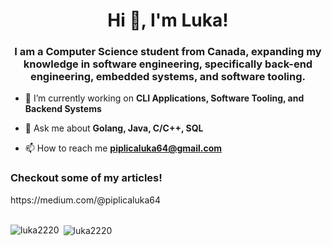 <h1 align="center">Hi 👋, I'm Luka!</h1>
<h3 align="center">I am a Computer Science student from Canada, expanding my knowledge in software engineering, specifically back-end engineering, embedded systems, and software tooling.</h3>

- 🔭 I’m currently working on **CLI Applications, Software Tooling, and Backend Systems**

- 💬 Ask me about **Golang, Java, C/C++, SQL**

- 📫 How to reach me **piplicaluka64@gmail.com**


<h3 align="left">Checkout some of my articles!</h3>
https://medium.com/@piplicaluka64

<br>
<br>

<p><img align="left" src="https://github-readme-stats.vercel.app/api/top-langs?username=luka2220&show_icons=true&locale=en&theme=prussian" alt="luka2220" /></p>

<p>&nbsp;<img align="center" src="https://github-readme-stats.vercel.app/api?username=luka2220&show_icons=true&locale=en&theme=prussian" alt="luka2220" /></p>

